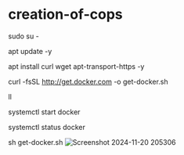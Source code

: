 # creation-of-cops
sudo su -

apt update -y

apt install curl wget apt-transport-https -y

curl -fsSL http://get.docker.com -o get-docker.sh

ll

systemctl start docker

systemctl status docker

sh get-docker.sh
![Screenshot 2024-11-20 205306](https://github.com/user-attachments/assets/605ba420-d8ed-45a0-94d1-f20b015271cb)

